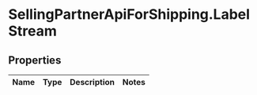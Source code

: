 # SellingPartnerApiForShipping.LabelStream

## Properties
Name | Type | Description | Notes
------------ | ------------- | ------------- | -------------
